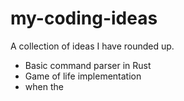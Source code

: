 # my-coding-ideas
A collection of ideas I have rounded up.

- Basic command parser in Rust
- Game of life implementation
- when the
